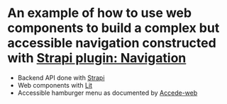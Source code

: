 # An example of how to use web components to build a complex but accessible navigation constructed with [Strapi plugin: Navigation](https://market.strapi.io/plugins/strapi-plugin-navigation)

- Backend API done with [Strapi](https://www.strapi.io)
- Web components with [Lit](https://lit.dev)
- Accessible hamburger menu as documented by [Accede-web](https://www.accede-web.com/en/guidelines/rich-interface-components/hamburger-menu/)
